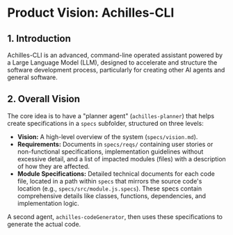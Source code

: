 # Product Vision: Achilles-CLI

## 1. Introduction
Achilles-CLI is an advanced, command-line operated assistant powered by a Large Language Model (LLM), designed to accelerate and structure the software development process, particularly for creating other AI agents and general software.

## 2. Overall Vision
The core idea is to have a "planner agent" (`achilles-planner`) that helps create specifications in a `specs` subfolder, structured on three levels:
- **Vision:** A high-level overview of the system (`specs/vision.md`).
- **Requirements:** Documents in `specs/reqs/` containing user stories or non-functional specifications, implementation guidelines without excessive detail, and a list of impacted modules (files) with a description of how they are affected.
- **Module Specifications:** Detailed technical documents for each code file, located in a path within `specs` that mirrors the source code's location (e.g., `specs/src/module.js.specs`). These specs contain comprehensive details like classes, functions, dependencies, and implementation logic.

A second agent, `achilles-codeGenerator`, then uses these specifications to generate the actual code.
